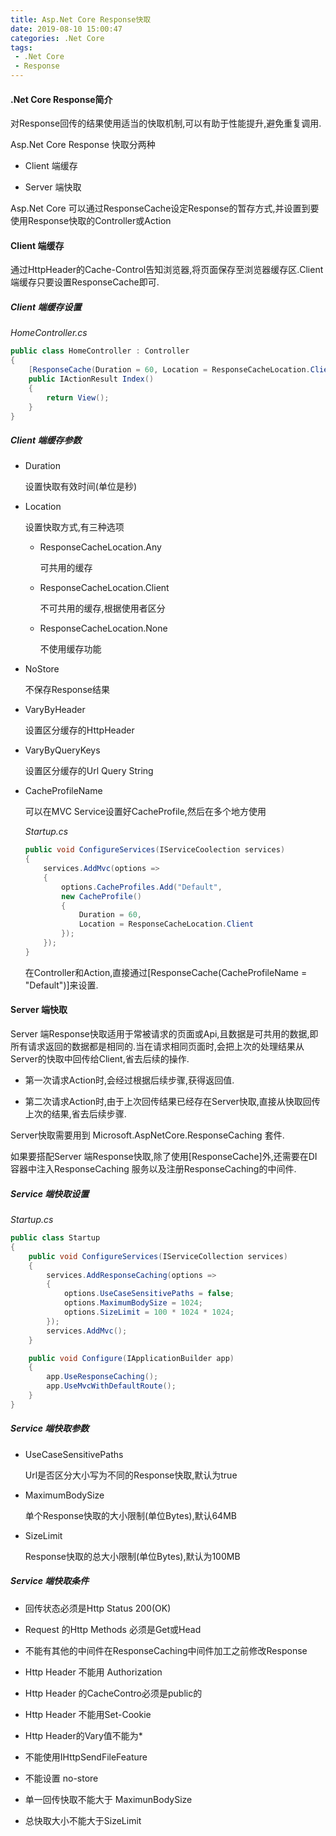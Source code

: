 ```yaml
---
title: Asp.Net Core Response快取
date: 2019-08-10 15:00:47
categories: .Net Core
tags:
 - .Net Core
 - Response
---
```

#### .Net Core Response简介

对Response回传的结果使用适当的快取机制,可以有助于性能提升,避免重复调用.

Asp.Net Core Response 快取分两种

* Client 端缓存

* Server 端快取

Asp.Net Core 可以通过ResponseCache设定Response的暂存方式,并设置到要使用Response快取的Controller或Action
<!--more-->

#### Client 端缓存

通过HttpHeader的Cache-Control告知浏览器,将页面保存至浏览器缓存区.Client端缓存只要设置ResponseCache即可.

##### Client 端缓存设置

*HomeController.cs*

```cs
public class HomeController : Controller
{
    [ResponseCache(Duration = 60, Location = ResponseCacheLocation.Client)]
    public IActionResult Index()
    {
        return View();
    }
}
```

##### Client 端缓存参数

* Duration

  设置快取有效时间(单位是秒)

* Location

  设置快取方式,有三种选项

  * ResponseCacheLocation.Any

    可共用的缓存

  * ResponseCacheLocation.Client

    不可共用的缓存,根据使用者区分

  * ResponseCacheLocation.None

    不使用缓存功能

* NoStore

  不保存Response结果

* VaryByHeader

  设置区分缓存的HttpHeader

* VaryByQueryKeys

  设置区分缓存的Url Query String

* CacheProfileName

  可以在MVC Service设置好CacheProfile,然后在多个地方使用

  *Startup.cs*

  ```cs
  public void ConfigureServices(IServiceCoolection services)
  {
      services.AddMvc(options =>
      {
          options.CacheProfiles.Add("Default",
          new CacheProfile()
          {
              Duration = 60,
              Location = ResponseCacheLocation.Client
          });
      });
  }
  ```

  在Controller和Action,直接通过\[ResponseCache(CacheProfileName = "Default")\]来设置.

#### Server 端快取

Server 端Response快取适用于常被请求的页面或Api,且数据是可共用的数据,即所有请求返回的数据都是相同的.当在请求相同页面时,会把上次的处理结果从Server的快取中回传给Client,省去后续的操作.

* 第一次请求Action时,会经过根据后续步骤,获得返回值.

* 第二次请求Action时,由于上次回传结果已经存在Server快取,直接从快取回传上次的结果,省去后续步骤.

Server快取需要用到 Microsoft.AspNetCore.ResponseCaching 套件.

如果要搭配Server 端Response快取,除了使用\[ResponseCache\]外,还需要在DI容器中注入ResponseCaching 服务以及注册ResponseCaching的中间件.

##### Service 端快取设置

*Startup.cs*

```cs
public class Startup
{
    public void ConfigureServices(IServiceCollection services)
    {
        services.AddResponseCaching(options => 
        {
            options.UseCaseSensitivePaths = false;
            options.MaximumBodySize = 1024;
            options.SizeLimit = 100 * 1024 * 1024;
        });
        services.AddMvc();
    }

    public void Configure(IApplicationBuilder app)
    {
        app.UseResponseCaching();
        app.UseMvcWithDefaultRoute();
    }
}
```

##### Service 端快取参数

* UseCaseSensitivePaths

  Url是否区分大小写为不同的Response快取,默认为true

* MaximumBodySize

  单个Response快取的大小限制(单位Bytes),默认64MB

* SizeLimit

  Response快取的总大小限制(单位Bytes),默认为100MB

##### Service 端快取条件

* 回传状态必须是Http Status 200(OK)

* Request 的Http Methods 必须是Get或Head

* 不能有其他的中间件在ResponseCaching中间件加工之前修改Response

* Http Header 不能用 Authorization

* Http Header 的CacheContro必须是public的

* Http Header 不能用Set-Cookie

* Http Header的Vary值不能为\*

* 不能使用IHttpSendFileFeature

* 不能设置 no-store

* 单一回传快取不能大于 MaximunBodySize

* 总快取大小不能大于SizeLimit
